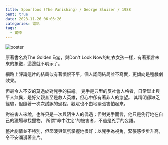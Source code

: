 ```yaml
---
title: Spoorloos (The Vanishing) / George Sluizer / 1988
pent: true
date: 2023-11-26 06:03:26
categories: 電影
tags:
  - 驚悚
---
```


![poster](poster.jpg)

原著書名為The Golden Egg，與Don't Look Now的紅衣女孩一樣，有著預言未來的象徵，這邊就不明示了。

網路上評論這片的結局似有著憤恨不平，個人認同結局並不寫實，更傾向是種戲劇效果。

但最令人不安的莫過於對兇手的描繪。
兇手是典型的反社會人格者，日常舉止與平人無異，是好父親甚至是救人英雄，但心中卻有著非人的慾望。
其精明卻缺乏經驗，但隨著一次次試誤的過程，觀眾也不由地緊張害怕起來。

對被害人來說，也許只是一次與陌生人的偶遇；但對兇手而言，他只是例行地在自己的獵場尋找獵物。
所謂"命中注定"的被害者，不過是兇手的妄語。

整片劇情並不特別，但節湊與氣氛掌握地很好；以兇手為視角，緊張感步步升高，令不安瀰漫著全片。
